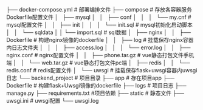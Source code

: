 
├── docker-compose.yml      # 部署编排文件
├── compose                 # 存放各容器服务Dockerfile配置文件
│   ├── mysql
│   │   ├── conf
│   │   │   └── my.cnf      # mysql配置文件
│   │   ├── init
│   │   │   └── init.sql    # mysql初始化启动脚本
│   │   └── sqldata 
│   │       └── import.sql  # sql数据
│   ├── nginx
│   │   ├── Dockerfile      # 构建nginx镜像的dockerfile
│   │   ├── log             # 挂载保存nginx容器内日志文件夹
│   │   │   ├── access.log
│   │   │   └── error.log
│   │   ├── nginx.conf      # nginx配置文件
│   │   ├── phone.tar.gz    # vue静态打包文件手机端
│   │   └── web.tar.gz      # vue静态打包文件pc端
│   ├── redis
│   │   └── redis.conf      # redis配置文件
│   └── uwsgi               # 挂载保存flask+uwsgi容器内uwsgi日志
└── backend_project # 项目目录
    ├── app         # 存在项目app
    ├── Dockerfile  # 构建flask+Uwsgi镜像的dockerfile
    ├── logs        # 项目日志
    ├── manage.py
    ├── requirements.txt    #项目依赖
    ├── static      # 静态文件
    ├── uwsgi.ini   # uwsgi配置
    └── uwsgi.log
